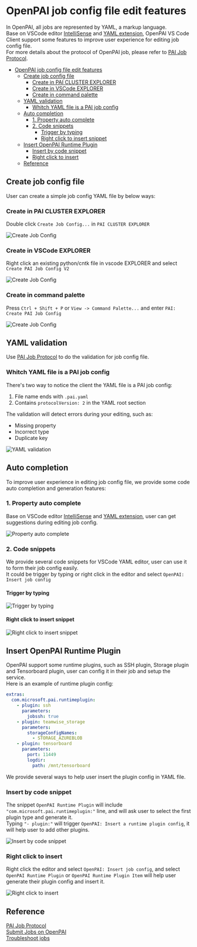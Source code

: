 # OpenPAI job config file edit features

In OpenPAI, all jobs are represented by YAML, a markup language.  
Base on VSCode editor [IntelliSense](https://code.visualstudio.com/docs/editor/intellisense) and [YAML extension](https://marketplace.visualstudio.com/items?itemName=redhat.vscode-yaml), OpenPAI VS Code Client support some features to improve user experience for editing job config file.  
For more details about the protocol of OpenPAI job, please refer to [PAI Job Protocol](https://github.com/microsoft/pai/blob/master/docs/pai-job-protocol.yaml).

- [OpenPAI job config file edit features](#openpai-job-config-file-edit-features)
  - [Create job config file](#create-job-config-file)
    - [Create in PAI CLUSTER EXPLORER](#create-in-pai-cluster-explorer)
    - [Create in VSCode EXPLORER](#create-in-vscode-explorer)
    - [Create in command palette](#create-in-command-palette)
  - [YAML validation](#yaml-validation)
    - [Whitch YAML file is a PAI job config](#whitch-yaml-file-is-a-pai-job-config)
  - [Auto completion](#auto-completion)
    - [1. Property auto complete](#1-property-auto-complete)
    - [2. Code snippets](#2-code-snippets)
      - [Trigger by typing](#trigger-by-typing)
      - [Right click to insert snippet](#right-click-to-insert-snippet)
  - [Insert OpenPAI Runtime Plugin](#insert-openpai-runtime-plugin)
    - [Insert by code snippet](#insert-by-code-snippet)
    - [Right click to insert](#right-click-to-insert)
  - [Reference](#reference)

## Create job config file

User can create a simple job config YAML file by below ways:

### Create in PAI CLUSTER EXPLORER

  Double click `Create Job Config...` in `PAI CLUSTER EXPLORER`

  ![Create Job Config](../assets/create_job_config_double_click.gif)

### Create in VSCode EXPLORER

  Right click an existing python/cntk file in vscode EXPLORER and select `Create PAI Job Config V2`

  ![Create Job Config](../assets/create_job_config_right_click.gif)

### Create in command palette

  Press `Ctrl + Shift + P` or `View -> Command Palette...` and enter `PAI: Create PAI Job Config`

  ![Create Job Config](../assets/create_job_config_command.gif)

## YAML validation

Use [PAI Job Protocol](https://github.com/microsoft/pai/blob/master/docs/pai-job-protocol.yaml) to do the validation for job config file.

### Whitch YAML file is a PAI job config

There's two way to notice the client the YAML file is a PAI job config:

1. File name ends with `.pai.yaml`
2. Contains `protocolVersion: 2` in the YAML root section

The validation will detect errors during your editing, such as:

- Missing property
- Incorrect type
- Duplicate key

![YAML validation](../assets/yaml_validation_incorrect_type.gif)

## Auto completion

To improve user experience in editing job config file, we provide some code auto completion and generation features:

### 1. Property auto complete

Base on VSCode editor [IntelliSense](https://code.visualstudio.com/docs/editor/intellisense) and [YAML extension](https://marketplace.visualstudio.com/items?itemName=redhat.vscode-yaml), user can get suggestions during editing job config.

![Property auto complete](../assets/auto_completion_property.gif)

### 2. Code snippets

We provide several code snippets for VSCode YAML editor, user can use it to form their job config easily.  
It could be trigger by typing or right click in the editor and select `OpenPAI: Insert job config`

#### Trigger by typing

![Trigger by typing](../assets/auto_completion_code_snippets.gif)

#### Right click to insert snippet

![Right click to insert snippet](../assets/auto_completion_snippet_right_click.gif)

## Insert OpenPAI Runtime Plugin

OpenPAI support some runtime plugins, such as SSH plugin, Storage plugin and Tensorboard plugin, user can config it in their job and setup the service.  
Here is an example of runtime plugin config:

```yaml
extras:
  com.microsoft.pai.runtimeplugin:
    - plugin: ssh
      parameters:
        jobssh: true
    - plugin: teamwise_storage
      parameters:
        storageConfigNames:
          - STORAGE_AZUREBLOB
    - plugin: tensorboard
      parameters:
        port: 11449
        logdir:
          path: /mnt/tensorboard
```

We provide several ways to help user insert the plugin config in YAML file.

### Insert by code snippet

The snippet `OpenPAI Runtime Plugin` will include `"com.microsoft.pai.runtimeplugin:"` line, and will ask user to select the first plugin type and generate it.  
Typing `"- plugin:"` will trigger `OpenPAI: Insert a runtime plugin config`, it will help user to add other plugins.

![Insert by code snippet](../assets/auto_completion_runtime_plugin_snippet.gif)

### Right click to insert

Right click the editor and select `OpenPAI: Insert job config`, and select `OpenPAI Runtime Plugin` or `OpenPAI Runtime Plugin Item` will help user generate their plugin config and insert it.

![Right click to insert](../assets/auto_completion_runtime_plugin_right_click.gif)

## Reference

[PAI Job Protocol](https://github.com/microsoft/pai/blob/master/docs/pai-job-protocol.yaml)  
[Submit Jobs on OpenPAI](https://github.com/microsoft/pai/blob/master/docs/user/job_submission.md#job-workflow)  
[Troubleshoot jobs](https://github.com/microsoft/pai/blob/master/docs/user/troubleshooting_job.md)
